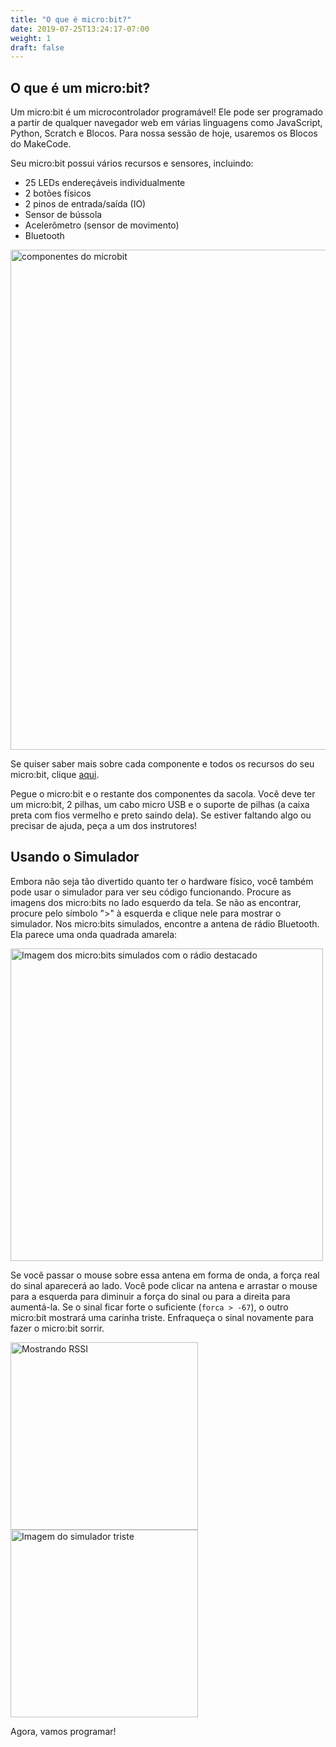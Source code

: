 ```yaml
---
title: "O que é micro:bit?"
date: 2019-07-25T13:24:17-07:00
weight: 1
draft: false
---
```


## O que é um micro:bit?

Um micro:bit é um microcontrolador programável! Ele pode ser programado a partir de qualquer navegador web em várias linguagens como JavaScript, Python, Scratch e Blocos. Para nossa sessão de hoje, usaremos os Blocos do MakeCode.

Seu micro:bit possui vários recursos e sensores, incluindo:

- 25 LEDs endereçáveis individualmente
- 2 botões físicos
- 2 pinos de entrada/saída (IO)
- Sensor de bússola
- Acelerômetro (sensor de movimento)
- Bluetooth

<!---![Imagem dos micro:bits simulados com o rádio destacado](../img/simulatorStart.png) --->
<img src="../img/microbit-hardware-access.jpg" alt="componentes do microbit" style="width:800px;"/>

Se quiser saber mais sobre cada componente e todos os recursos do seu micro:bit, clique [aqui](https://micro:bit.org/guide/features/).

Pegue o micro:bit e o restante dos componentes da sacola. Você deve ter um micro:bit, 2 pilhas, um cabo micro USB e o suporte de pilhas (a caixa preta com fios vermelho e preto saindo dela). Se estiver faltando algo ou precisar de ajuda, peça a um dos instrutores!

## Usando o Simulador

Embora não seja tão divertido quanto ter o hardware físico, você também pode usar o simulador para ver seu código funcionando. Procure as imagens dos micro:bits no lado esquerdo da tela. Se não as encontrar, procure pelo símbolo ">" à esquerda e clique nele para mostrar o simulador. Nos micro:bits simulados, encontre a antena de rádio Bluetooth. Ela parece uma onda quadrada amarela:

<!---![componentes do microbit](../img/microbit-hardware-access.jpg) --->
<img src="../img/simulatorStart.png" alt="Imagem dos micro:bits simulados com o rádio destacado" style="width:500px;"/>

Se você passar o mouse sobre essa antena em forma de onda, a força real do sinal aparecerá ao lado. Você pode clicar na antena e arrastar o mouse para a esquerda para diminuir a força do sinal ou para a direita para aumentá-la. Se o sinal ficar forte o suficiente (`forca > -67`), o outro micro:bit mostrará uma carinha triste. Enfraqueça o sinal novamente para fazer o micro:bit sorrir.

<!---![Mostrando RSSI](../img/showingRSSI.png) --->
<img src="../img/showingRSSI.png" alt="Mostrando RSSI" style="width:300px;"/> 
<!---![Imagem do simulador triste](../img/sadSimulator.png) --->
<img src="../img/sadSimulator.png" alt="Imagem do simulador triste" style="width:300px;"/>

Agora, vamos programar!